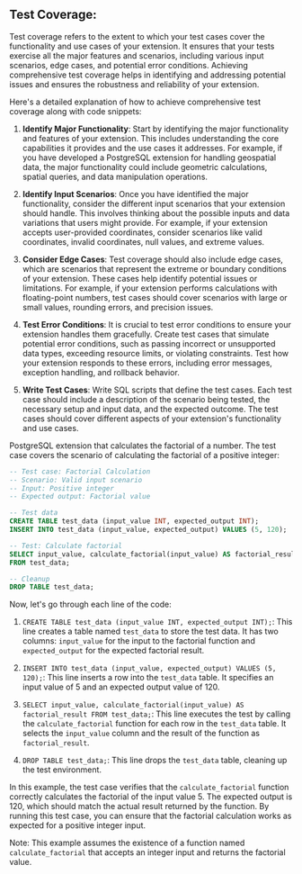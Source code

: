 ## Test Coverage: 
Test coverage refers to the extent to which your test cases cover the functionality and use cases of your extension. It ensures that your tests exercise all the major features and scenarios, including various input scenarios, edge cases, and potential error conditions. Achieving comprehensive test coverage helps in identifying and addressing potential issues and ensures the robustness and reliability of your extension.

Here's a detailed explanation of how to achieve comprehensive test coverage along with code snippets:

1. **Identify Major Functionality**: Start by identifying the major functionality and features of your extension. This includes understanding the core capabilities it provides and the use cases it addresses. For example, if you have developed a PostgreSQL extension for handling geospatial data, the major functionality could include geometric calculations, spatial queries, and data manipulation operations.

2. **Identify Input Scenarios**: Once you have identified the major functionality, consider the different input scenarios that your extension should handle. This involves thinking about the possible inputs and data variations that users might provide. For example, if your extension accepts user-provided coordinates, consider scenarios like valid coordinates, invalid coordinates, null values, and extreme values.

3. **Consider Edge Cases**: Test coverage should also include edge cases, which are scenarios that represent the extreme or boundary conditions of your extension. These cases help identify potential issues or limitations. For example, if your extension performs calculations with floating-point numbers, test cases should cover scenarios with large or small values, rounding errors, and precision issues.

4. **Test Error Conditions**: It is crucial to test error conditions to ensure your extension handles them gracefully. Create test cases that simulate potential error conditions, such as passing incorrect or unsupported data types, exceeding resource limits, or violating constraints. Test how your extension responds to these errors, including error messages, exception handling, and rollback behavior.

5. **Write Test Cases**: Write SQL scripts that define the test cases. Each test case should include a description of the scenario being tested, the necessary setup and input data, and the expected outcome. The test cases should cover different aspects of your extension's functionality and use cases.

PostgreSQL extension that calculates the factorial of a number. The test case covers the scenario of calculating the factorial of a positive integer:

```sql
-- Test case: Factorial Calculation
-- Scenario: Valid input scenario
-- Input: Positive integer
-- Expected output: Factorial value

-- Test data
CREATE TABLE test_data (input_value INT, expected_output INT);
INSERT INTO test_data (input_value, expected_output) VALUES (5, 120);

-- Test: Calculate factorial
SELECT input_value, calculate_factorial(input_value) AS factorial_result
FROM test_data;

-- Cleanup
DROP TABLE test_data;
```

Now, let's go through each line of the code:

1. `CREATE TABLE test_data (input_value INT, expected_output INT);`: This line creates a table named `test_data` to store the test data. It has two columns: `input_value` for the input to the factorial function and `expected_output` for the expected factorial result.

2. `INSERT INTO test_data (input_value, expected_output) VALUES (5, 120);`: This line inserts a row into the `test_data` table. It specifies an input value of 5 and an expected output value of 120.

3. `SELECT input_value, calculate_factorial(input_value) AS factorial_result FROM test_data;`: This line executes the test by calling the `calculate_factorial` function for each row in the `test_data` table. It selects the `input_value` column and the result of the function as `factorial_result`.

4. `DROP TABLE test_data;`: This line drops the `test_data` table, cleaning up the test environment.

In this example, the test case verifies that the `calculate_factorial` function correctly calculates the factorial of the input value 5. The expected output is 120, which should match the actual result returned by the function. By running this test case, you can ensure that the factorial calculation works as expected for a positive integer input.

Note: This example assumes the existence of a function named `calculate_factorial` that accepts an integer input and returns the factorial value.
